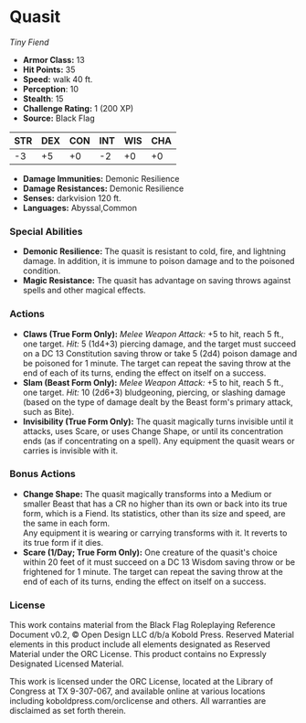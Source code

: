 # Quasit

*Tiny* *Fiend*

- **Armor Class:** 13
- **Hit Points:** 35 
- **Speed:** walk 40 ft.
- **Perception**: 10
- **Stealth**: 15
- **Challenge Rating:** 1 (200 XP)
- **Source:** Black Flag

| STR | DEX | CON | INT | WIS | CHA |
| --- | --- | --- | --- | --- | --- |
| -3 | +5 | +0 | -2 | +0 | +0 |

- **Damage Immunities:** Demonic Resilience
- **Damage Resistances:** Demonic Resilience
- **Senses:** darkvision 120 ft.
- **Languages:** Abyssal,Common

### Special Abilities

- **Demonic Resilience:** The quasit is resistant to cold, fire, and lightning damage. In addition, it is immune to poison damage and to the poisoned condition.
- **Magic Resistance:** The quasit has advantage on saving throws against spells and other magical effects.

### Actions

- **Claws (True Form Only):** _Melee Weapon Attack:_ +5 to hit, reach 5 ft., one target. _Hit:_ 5 (1d4+3) piercing damage, and the target must succeed on a DC 13 Constitution saving throw or take 5 (2d4) poison damage and be poisoned for 1 minute. The target can repeat the saving throw at the end of each of its turns, ending the effect on itself on a success.
- **Slam (Beast Form Only):** _Melee Weapon Attack:_ +5 to hit, reach 5 ft., one target. _Hit:_ 10 (2d6+3) bludgeoning, piercing, or slashing damage (based on the type of damage dealt by the Beast form's primary attack, such as Bite).
- **Invisibility (True Form Only):** The quasit magically turns invisible until it attacks, uses Scare, or uses Change Shape, or until its concentration ends (as if concentrating on a spell). Any equipment the quasit wears or carries is invisible with it.

### Bonus Actions

- **Change Shape:** The quasit magically transforms into a Medium or smaller Beast that has a CR no higher than its own or back into its true form, which is a Fiend. Its statistics, other than its size and speed, are the same in each form.<br>Any equipment it is wearing or carrying transforms with it. It reverts to its true form if it dies.
- **Scare (1/Day; True Form Only):** One creature of the quasit's choice within 20 feet of it must succeed on a DC 13 Wisdom saving throw or be frightened for 1 minute. The target can repeat the saving throw at the end of each of its turns, ending the effect on itself on a success.


### License

This work contains material from the Black Flag Roleplaying Reference Document v0.2, © Open Design LLC d/b/a Kobold Press. Reserved Material elements in this product include all elements designated as Reserved Material under the ORC License. This product contains no Expressly Designated Licensed Material.

This work is licensed under the ORC License, located at the Library of Congress at TX 9-307-067, and available online at various locations including koboldpress.com/orclicense and others. All warranties are disclaimed as set forth therein.
